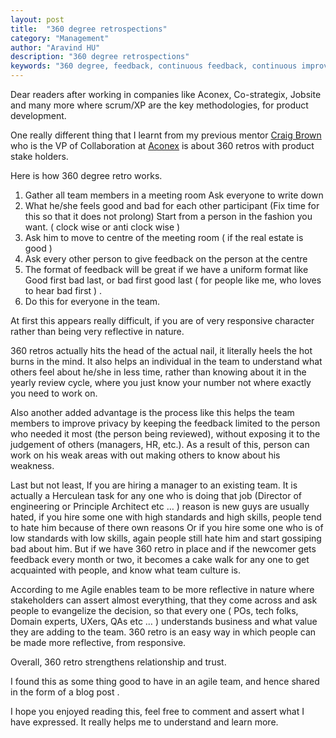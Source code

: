 ```yaml
---
layout: post
title:  "360 degree retrospections"
category: "Management"
author: "Aravind HU"
description: "360 degree retrospections"
keywords: "360 degree, feedback, continuous feedback, continuous improvement"
---
```


Dear readers after working in companies like Aconex, Co-strategix, Jobsite and many more where scrum/XP are the key methodologies, for product development.

One really different thing that I learnt from my previous mentor [Craig Brown](https://www.linkedin.com/in/craigwbrown/) who is the VP of Collaboration at [Aconex](https://www.linkedin.com/company/aconex/) is about 360 retros with product stake holders.

Here is how 360 degree retro works.

1.  Gather all team members in a meeting room Ask everyone to write down
2.  What he/she feels good and bad for each other participant (Fix time for this so that it does not prolong) Start from a person in the fashion you want. ( clock wise or anti clock wise )
3.  Ask him to move to centre of the meeting room ( if the real estate is good )
4.  Ask every other person to give feedback on the person at the centre
5.  The format of feedback will be great if we have a uniform format like Good first bad last, or bad first good last ( for people like me, who loves to hear bad first ) .
6.  Do this for everyone in the team.

At first this appears really difficult, if you are of very responsive character rather than being very reflective in nature.

360 retros actually hits the head of the actual nail, it literally heels the hot burns in the mind. It also helps an individual in the team to understand what others feel about he/she in less time, rather than knowing about it in the yearly review cycle, where you just know your number not where exactly you need to work on.

Also another added advantage is the process like this helps the team members to improve privacy by keeping the feedback limited to the person who needed it most (the person being reviewed), without exposing it to the judgement of others (managers, HR, etc.). As a result of this, person can work on his weak areas with out making others to know about his weakness.

Last but not least, If you are hiring a manager to an existing team. It is actually a Herculean task for any one who is doing that job (Director of engineering or Principle Architect etc … ) reason is new guys are usually hated, if you hire some one with high standards and high skills, people tend to hate him because of there own reasons Or if you hire some one who is of low standards with low skills, again people still hate him and start gossiping bad about him. But if we have 360 retro in place and if the newcomer gets feedback every month or two, it becomes a cake walk for any one to get acquainted with people, and know what team culture is.

According to me Agile enables team to be more reflective in nature where stakeholders can assert almost everything, that they come across and ask people to evangelize the decision, so that every one ( POs, tech folks, Domain experts, UXers, QAs etc … ) understands business and what value they are adding to the team. 360 retro is an easy way in which people can be made more reflective, from responsive.

Overall, 360 retro strengthens relationship and trust.

I found this as some thing good to have in an agile team, and hence shared in the form of a blog post .

I hope you enjoyed reading this, feel free to comment and assert what I have expressed. It really helps me to understand and learn more.